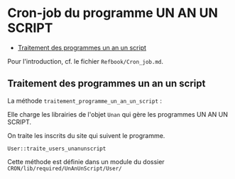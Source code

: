 # Cron-job du programme UN AN UN SCRIPT

* [Traitement des programmes un an un script](#traitementprogrammesunanunscript)

Pour l'introduction, cf. le fichier `Refbook/Cron_job.md`.

<a name='traitementprogrammesunanunscript'></a>

## Traitement des programmes un an un script

La méthode `traitement_programme_un_an_un_script` :

Elle charge les librairies de l'objet `Unan` qui gère les programmes UN AN UN SCRIPT.

On traite les inscrits du site qui suivent le programme.

    User::traite_users_unanunscript

Cette méthode est définie dans un module du dossier `CRON/lib/required/UnAnUnScript/User/`
